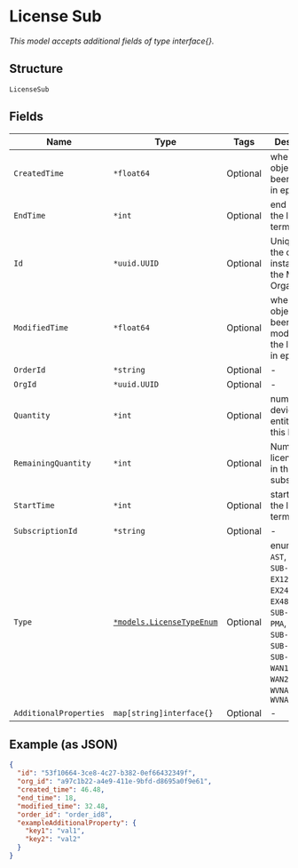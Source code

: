 
# License Sub

*This model accepts additional fields of type interface{}.*

## Structure

`LicenseSub`

## Fields

| Name | Type | Tags | Description |
|  --- | --- | --- | --- |
| `CreatedTime` | `*float64` | Optional | when the object has been created, in epoch |
| `EndTime` | `*int` | Optional | end date of the license term |
| `Id` | `*uuid.UUID` | Optional | Unique ID of the object instance in the Mist Organnization |
| `ModifiedTime` | `*float64` | Optional | when the object has been modified for the last time, in epoch |
| `OrderId` | `*string` | Optional | - |
| `OrgId` | `*uuid.UUID` | Optional | - |
| `Quantity` | `*int` | Optional | number of devices entitled for this license |
| `RemainingQuantity` | `*int` | Optional | Number of licenses left in this subscription |
| `StartTime` | `*int` | Optional | start date of the license term |
| `SubscriptionId` | `*string` | Optional | - |
| `Type` | [`*models.LicenseTypeEnum`](../../doc/models/license-type-enum.md) | Optional | enum: `SUB-AST`, `SUB-DATA`, `SUB-ENG`, `SUB-EX12`, `SUB-EX24`, `SUB-EX48`, `SUB-MAN`, `SUB-ME`, `SUB-PMA`, `SUB-SRX1`, `SUB-SRX2`, `SUB-SVNA`, `SUB-VNA`, `SUB-WAN1`, `SUB-WAN2`, `SUB-WVNA1`, `SUB-WVNA2` |
| `AdditionalProperties` | `map[string]interface{}` | Optional | - |

## Example (as JSON)

```json
{
  "id": "53f10664-3ce8-4c27-b382-0ef66432349f",
  "org_id": "a97c1b22-a4e9-411e-9bfd-d8695a0f9e61",
  "created_time": 46.48,
  "end_time": 18,
  "modified_time": 32.48,
  "order_id": "order_id8",
  "exampleAdditionalProperty": {
    "key1": "val1",
    "key2": "val2"
  }
}
```

